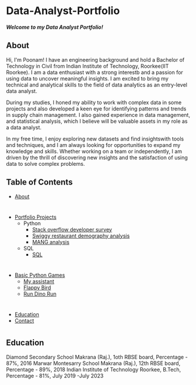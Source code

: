 # Data-Analyst-Portfolio
**_Welcome to my Data Analyst Portfolio!_**

## About
Hi, I'm Poonam! I have an engineering background and hold a Bachelor of Technology in Civil from Indian Institute of Technology, Roorkee(IIT Roorkee).
I am a data enthusiast with a strong interestb and a passion for using data to uncover meaningful insights. I am excited to bring my technical and analytical skills to the field of data analytics as an entry-level data analyst.

During my studies, I honed my ability to work with complex data in some projects and also developed a keen eye for identifying patterns and trends in supply chain management. I also gained experience in data management, and statistical analysis, which I believe will be valuable assets in my role as a data analyst.

In my free time, I enjoy exploring new datasets and find insightswith tools and techniques, and I am always looking for opportunities to expand my knowledge and skills. Whether working on a team or independently, I am driven by the thrill of discovering new insights and the satisfaction of using data to solve complex problems.
## Table of Contents
* [About](https://github.com/fincoder468/Data-Analyst-Portfolio/blob/main/README.md#about)
#
* [Portfolio Projects](https://github.com/fincoder468/Data-Analyst-Portfolio/tree/main/Python%20Projects)
    + Python
      - [Stack overflow developer survey](https://github.com/fincoder468/Data-Analyst-Portfolio/blob/main/Python%20Projects/Stack_overflow_developer_survey.ipynb)
      - [Swiggy restaurant demography analysis](https://github.com/fincoder468/Data-Analyst-Portfolio/blob/main/Python%20Projects/Swiggy%20Restaurant%20demography%20analysis-checkpoint.ipynb)
      - [MANG analysis](https://github.com/fincoder468/Data-Analyst-Portfolio/blob/main/Python%20Projects/mang%20analysis.ipynb)
    + SQL
      - [SQL](https://github.com/fincoder468/Data-Analyst-Portfolio/tree/main/SQL)
#        
* [Basic Python Games](https://github.com/fincoder468/Data-Analyst-Portfolio/tree/main/Python%20Games)
    - [My assistant](https://github.com/fincoder468/Data-Analyst-Portfolio/blob/main/Python%20Games/Project_1-My_assistant_kanna.py)
    - [Flappy Bird](https://github.com/fincoder468/Data-Analyst-Portfolio/blob/main/Python%20Games/Project-2-Flappy_bird_game.py)
    - [Run Dino Run](https://github.com/fincoder468/Data-Analyst-Portfolio/blob/main/Python%20Games/Project_3-Run_Dino_Run.py)
#
* [Education]()
* [Contact]()
#

## Education
Diamond Secondary School Makrana (Raj.), 1oth RBSE board, Percentage - 87%, 2016
Marwar Montesarry School Makrana (Raj.), 12th RBSE board, Percentage - 89%, 2018
Indian Institute of Technology Roorkee, B.Tech, Percentage - 81%, July 2019 -July 2023

